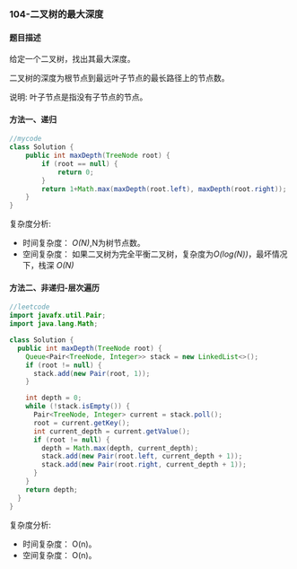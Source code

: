 ### 104-二叉树的最大深度

#### 题目描述
给定一个二叉树，找出其最大深度。

二叉树的深度为根节点到最远叶子节点的最长路径上的节点数。

说明: 叶子节点是指没有子节点的节点。

#### 方法一、递归

```java
//mycode
class Solution {
    public int maxDepth(TreeNode root) {
        if (root == null) {
            return 0;
        }
        return 1+Math.max(maxDepth(root.left), maxDepth(root.right));
    }
}
```
复杂度分析:

* 时间复杂度： *O(N)*,N为树节点数。
* 空间复杂度： 如果二叉树为完全平衡二叉树，复杂度为*O(log(N))*，最坏情况下，栈深 *O(N)*

#### 方法二、非递归-层次遍历

```java
//leetcode
import javafx.util.Pair;
import java.lang.Math;

class Solution {
  public int maxDepth(TreeNode root) {
    Queue<Pair<TreeNode, Integer>> stack = new LinkedList<>();
    if (root != null) {
      stack.add(new Pair(root, 1));
    }

    int depth = 0;
    while (!stack.isEmpty()) {
      Pair<TreeNode, Integer> current = stack.poll();
      root = current.getKey();
      int current_depth = current.getValue();
      if (root != null) {
        depth = Math.max(depth, current_depth);
        stack.add(new Pair(root.left, current_depth + 1));
        stack.add(new Pair(root.right, current_depth + 1));
      }
    }
    return depth;
  }
}

```
复杂度分析:

* 时间复杂度： O(n)。
* 空间复杂度： O(n)。